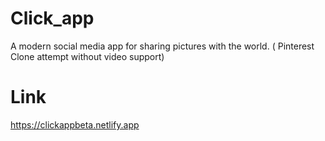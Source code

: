 # Click_app
A modern social media app for sharing pictures with the world. ( Pinterest Clone attempt without video support)

# Link
https://clickappbeta.netlify.app
